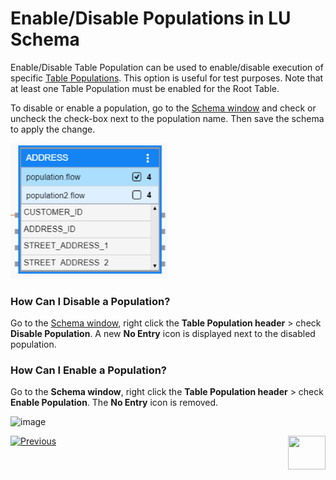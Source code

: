# Enable/Disable Populations in LU Schema

Enable/Disable Table Population can be used to enable/disable execution of specific [Table Populations](/articles/07_table_population/01_table_population_overview.md). This option is useful for test purposes. Note that at least one Table Population must be enabled for the Root Table.

<web>

To disable or enable a population, go to the [Schema window](/articles/03_logical_units/03_LU_schema_window.md) and check or uncheck the check-box next to the population name. Then save the schema to apply the change.

<img src="images/web/13_disable_pop.PNG" style="zoom:80%;" />

</web>

<studio>


### How Can I Disable a Population? 
Go to the [Schema window](/articles/03_logical_units/03_LU_schema_window.md), right click the **Table Population header** > check **Disable Population**. A new **No Entry** icon is displayed next to the disabled population.

### How Can I Enable a Population?
Go to the **Schema window**, right click the **Table Population header** > check **Enable Population**. The **No Entry** icon is removed. 

![image](../07_table_population/images/07_13_02_screen2.png)

</studio>



[![Previous](/articles/images/Previous.png)](12_LU_hierarchy_and_linking_table_population.md)[<img align="right" width="60" height="54" src="/articles/images/Next.png">](/articles/03_logical_units/14_edit%20enrichment%20order.md)
